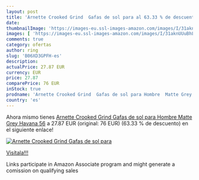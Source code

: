 ```yaml
---
layout: post
title: 'Arnette Crooked Grind  Gafas de sol para al 63.33 % de descuento'
date: 
thumbnailImage: 'https://images-eu.ssl-images-amazon.com/images/I/31aknUUuBhL._SL200_.jpg'
images: [ 'https://images-eu.ssl-images-amazon.com/images/I/31aknUUuBhL._SL200_.jpg' ]
comments: true
category: ofertas
author: ring
slug: 'B06XD3GPFH-es'
description:
actualPrice: 27.87 EUR
currency: EUR
price: 27.87
comparePrice: 76 EUR
inStock: true
prodname: 'Arnette Crooked Grind  Gafas de sol para Hombre  Matte Grey Havana 56'
country: 'es'
---
```


Ahora mismo tienes [Arnette Crooked Grind  Gafas de sol para Hombre  Matte Grey Havana 56](https://www.amazon.es/dp/B06XD3GPFH/?tag=tolees-21) a 27.87 EUR (original: 76 EUR) (63.33 %  de descuento) en el siguiente enlace!

[![Arnette Crooked Grind  Gafas de sol para](https://images-eu.ssl-images-amazon.com/images/I/31aknUUuBhL._SL200_.jpg)](https://www.amazon.es/dp/B06XD3GPFH/?tag=tolees-21)

[Visítala!!!](https://www.amazon.es/dp/B06XD3GPFH/?tag=tolees-21)

Links participate in Amazon Associate program and might generate a comission on qualifying sales
